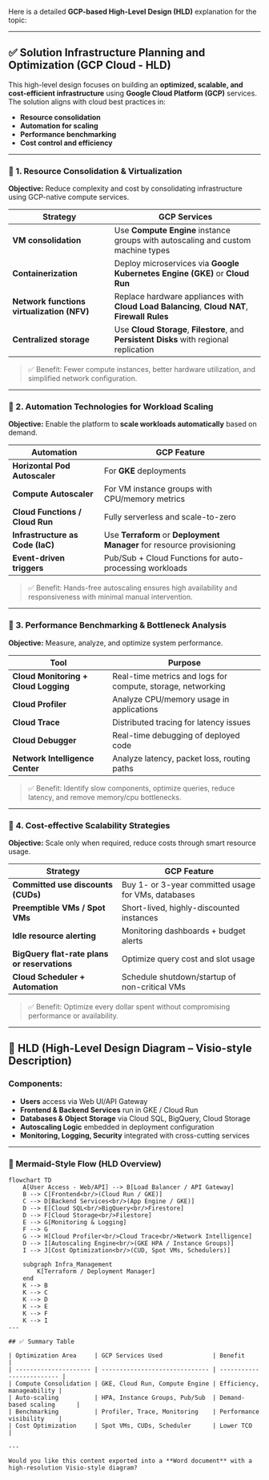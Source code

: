 Here is a detailed **GCP-based High-Level Design (HLD)** explanation for the topic:

---

## ✅ **Solution Infrastructure Planning and Optimization (GCP Cloud - HLD)**

This high-level design focuses on building an **optimized, scalable, and cost-efficient infrastructure** using **Google Cloud Platform (GCP)** services. The solution aligns with cloud best practices in:

* **Resource consolidation**
* **Automation for scaling**
* **Performance benchmarking**
* **Cost control and efficiency**

---

### 🔷 1. **Resource Consolidation & Virtualization**

**Objective:** Reduce complexity and cost by consolidating infrastructure using GCP-native compute services.

| Strategy                                   | GCP Services                                                                                 |
| ------------------------------------------ | -------------------------------------------------------------------------------------------- |
| **VM consolidation**                       | Use **Compute Engine** instance groups with autoscaling and custom machine types             |
| **Containerization**                       | Deploy microservices via **Google Kubernetes Engine (GKE)** or **Cloud Run**                 |
| **Network functions virtualization (NFV)** | Replace hardware appliances with **Cloud Load Balancing**, **Cloud NAT**, **Firewall Rules** |
| **Centralized storage**                    | Use **Cloud Storage**, **Filestore**, and **Persistent Disks** with regional replication     |

> ✅ Benefit: Fewer compute instances, better hardware utilization, and simplified network configuration.

---

### 🔷 2. **Automation Technologies for Workload Scaling**

**Objective:** Enable the platform to **scale workloads automatically** based on demand.

| Automation                       | GCP Feature                                                           |
| -------------------------------- | --------------------------------------------------------------------- |
| **Horizontal Pod Autoscaler**    | For **GKE** deployments                                               |
| **Compute Autoscaler**           | For VM instance groups with CPU/memory metrics                        |
| **Cloud Functions / Cloud Run**  | Fully serverless and scale-to-zero                                    |
| **Infrastructure as Code (IaC)** | Use **Terraform** or **Deployment Manager** for resource provisioning |
| **Event-driven triggers**        | Pub/Sub + Cloud Functions for auto-processing workloads               |

> ✅ Benefit: Hands-free autoscaling ensures high availability and responsiveness with minimal manual intervention.

---

### 🔷 3. **Performance Benchmarking & Bottleneck Analysis**

**Objective:** Measure, analyze, and optimize system performance.

| Tool                                 | Purpose                                                     |
| ------------------------------------ | ----------------------------------------------------------- |
| **Cloud Monitoring + Cloud Logging** | Real-time metrics and logs for compute, storage, networking |
| **Cloud Profiler**                   | Analyze CPU/memory usage in applications                    |
| **Cloud Trace**                      | Distributed tracing for latency issues                      |
| **Cloud Debugger**                   | Real-time debugging of deployed code                        |
| **Network Intelligence Center**      | Analyze latency, packet loss, routing paths                 |

> ✅ Benefit: Identify slow components, optimize queries, reduce latency, and remove memory/cpu bottlenecks.

---

### 🔷 4. **Cost-effective Scalability Strategies**

**Objective:** Scale only when required, reduce costs through smart resource usage.

| Strategy                                     | GCP Feature                                         |
| -------------------------------------------- | --------------------------------------------------- |
| **Committed use discounts (CUDs)**           | Buy 1- or 3-year committed usage for VMs, databases |
| **Preemptible VMs / Spot VMs**               | Short-lived, highly-discounted instances            |
| **Idle resource alerting**                   | Monitoring dashboards + budget alerts               |
| **BigQuery flat-rate plans or reservations** | Optimize query cost and slot usage                  |
| **Cloud Scheduler + Automation**             | Schedule shutdown/startup of non-critical VMs       |

> ✅ Benefit: Optimize every dollar spent without compromising performance or availability.

---

## 🔷 HLD (High-Level Design Diagram – Visio-style Description)

### Components:

* **Users** access via Web UI/API Gateway
* **Frontend & Backend Services** run in GKE / Cloud Run
* **Databases & Object Storage** via Cloud SQL, BigQuery, Cloud Storage
* **Autoscaling Logic** embedded in deployment configuration
* **Monitoring, Logging, Security** integrated with cross-cutting services

---

### 📌 Mermaid-Style Flow (HLD Overview)

```mermaid
flowchart TD
    A[User Access - Web/API] --> B[Load Balancer / API Gateway]
    B --> C[Frontend<br/>(Cloud Run / GKE)]
    C --> D[Backend Services<br/>(App Engine / GKE)]
    D --> E[Cloud SQL<br/>BigQuery<br/>Firestore]
    D --> F[Cloud Storage<br/>Filestore]
    E --> G[Monitoring & Logging]
    F --> G
    G --> H[Cloud Profiler<br/>Cloud Trace<br/>Network Intelligence]
    D --> I[Autoscaling Engine<br/>(GKE HPA / Instance Groups)]
    I --> J[Cost Optimization<br/>(CUD, Spot VMs, Schedulers)]

    subgraph Infra_Management
        K[Terraform / Deployment Manager]
    end
    K --> B
    K --> C
    K --> D
    K --> E
    K --> F
    K --> I
---

## ✅ Summary Table

| Optimization Area     | GCP Services Used              | Benefit                   |
| --------------------- | ------------------------------ | ------------------------- |
| Compute Consolidation | GKE, Cloud Run, Compute Engine | Efficiency, manageability |
| Auto-scaling          | HPA, Instance Groups, Pub/Sub  | Demand-based scaling      |
| Benchmarking          | Profiler, Trace, Monitoring    | Performance visibility    |
| Cost Optimization     | Spot VMs, CUDs, Scheduler      | Lower TCO                 |

---

Would you like this content exported into a **Word document** with a high-resolution Visio-style diagram?
